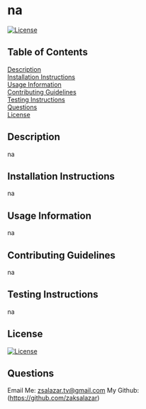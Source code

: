 # na

  [![License](https://img.shields.io/badge/License-Apache_2.0-blue.svg)](https://opensource.org/licenses/Apache-2.0)

  ## Table of Contents 
  [Description](##-description)<br />
  [Installation Instructions](##-installation-instructions)<br />
  [Usage Information](##-usage-information)<br />
  [Contributing Guidelines](##-contributing-guidelines)<br />
  [Testing Instructions](##-testing-instructions)<br />
  [Questions](##-questions)<br />
  [License](##-license) 
  
  ## Description 
  na
  
  ## Installation Instructions
  na
  
  ## Usage Information 
  na

  ## Contributing Guidelines 
  na

  ## Testing Instructions
  na

  ## License 
  [![License](https://img.shields.io/badge/License-Apache_2.0-blue.svg)](https://opensource.org/licenses/Apache-2.0)

  ## Questions 
  Email Me: zsalazar.tv@gmail.com 
  My Github: (https://github.com/zaksalazar) 
  